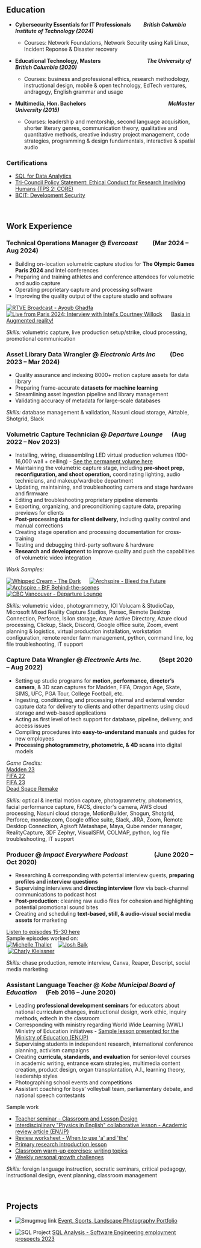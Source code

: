 <title> Basia Karpiński </title>  

## Education
- **Cybersecurity Essentials for IT Professionals &nbsp;&nbsp;&nbsp;&nbsp;&nbsp;&nbsp;&nbsp;&nbsp; *British Columbia Institute of Technology (2024)***  
  - Courses: Network Foundations, Network Security using Kali Linux, Incident Reponse & Disaster recovery  
  
- **Educational Technology, Masters &nbsp;&nbsp;&nbsp;&nbsp;&nbsp;&nbsp;&nbsp;&nbsp;&nbsp;&nbsp;&nbsp;&nbsp;&nbsp;&nbsp;&nbsp;&nbsp;&nbsp;&nbsp;&nbsp;&nbsp;&nbsp;&nbsp;&nbsp;&nbsp;&nbsp;&nbsp;&nbsp;&nbsp;&nbsp;&nbsp;&nbsp;&nbsp;&nbsp;&nbsp;&nbsp; *The University of British Columbia (2020)*** 
  - Courses: business and professional ethics, research methodology, instructional design, mobile & open technology, EdTech ventures, andragogy, English grammar and usage  

- **Multimedia, Hon. Bachelors &nbsp;&nbsp;&nbsp;&nbsp;&nbsp;&nbsp;&nbsp;&nbsp;&nbsp;&nbsp;&nbsp;&nbsp;&nbsp;&nbsp;&nbsp;&nbsp;&nbsp;&nbsp;&nbsp;&nbsp;&nbsp;&nbsp;&nbsp;&nbsp;&nbsp;&nbsp;&nbsp;&nbsp;&nbsp;&nbsp;&nbsp;&nbsp;&nbsp;&nbsp;&nbsp;&nbsp;&nbsp;&nbsp;&nbsp;&nbsp;&nbsp;&nbsp;&nbsp;&nbsp;&nbsp;&nbsp;&nbsp;&nbsp;&nbsp;&nbsp;&nbsp;&nbsp;&nbsp;&nbsp;&nbsp;&nbsp;&nbsp;&nbsp;&nbsp;&nbsp;&nbsp;&nbsp;&nbsp;&nbsp; *McMaster University (2015)***  
  - Courses: leadership and mentorship, second language acquisition, shorter literary genres, communication theory, qualitative and quantitative methods, creative industry project management, code strategies, programming & design fundamentals, interactive & spatial audio  



### Certifications

 - [SQL for Data Analytics](assets\certification\sql-course-certificate.pdf)  
 - [Tri-Council Policy Statement: Ethical Conduct for Research Involving Humans (TPS 2: CORE)](assets\certification\tcps2_core_certificate.pdf)
 - [BCIT: Development Security](https://api.ca.badgr.io/public/assertions/jP_uVyc3Tq6v_nxYKuleAg)

 &nbsp;&nbsp;&nbsp;&nbsp;  

## Work Experience   

### **Technical Operations Manager** @ *Evercoast* &nbsp;&nbsp;&nbsp;&nbsp;&nbsp;&nbsp;&nbsp;&nbsp; (Mar 2024 – Aug 2024) 
 
- Building on-location volumetric capture studios for **The Olympic Games Paris 2024** and Intel conferences
- Preparing and training athletes and conference attendees for volumetric and audio capture
- Operating proprietary capture and processing software
- Improving the quality output of the capture studio and software  

[![RTVE Broadcast - Ayoub Ghadfa](assets\videos\rtve.png)](assets\videos\VID-20240804-WA0000.mp4 "RTVE Broadcast instroducing Ayoub Ghadfa with 3D asset")  &nbsp;&nbsp;&nbsp;&nbsp;
[![Live from Paris 2024: Interview with Intel's Courtney Willock](assets/img/AR-at-Paris-2024.png)](https://youtu.be/guoDiPZNTqg?si=zvsED0mbDL-1ZBip&t=131 "Live from Paris 2024: Interview with Intel's Courtney Willock")  &nbsp;&nbsp;&nbsp;&nbsp;
[Basia in Augmented reality!](https://streaming.evercoast.com/player/latest/index.html?a=Intel%20Corporation/OLV-Village1-Test.Basia.ec.take.001/13426/OLV-Village1-Test.Basia.ec.take.001.ecm&g=1&l=1&o=3&q=1)  

*Skills:* volumetric capture, live production setup/strike, cloud processing, promotional communication  


### **Asset Library Data Wrangler** @ *Electronic Arts Inc* &nbsp;&nbsp;&nbsp;&nbsp;&nbsp;&nbsp;&nbsp;&nbsp; (Dec 2023 – Mar 2024) 
 
- Quality assurance and indexing 8000+ motion capture assets for data library
- Preparing frame-accurate **datasets for machine learning**
- Streamlining asset ingestion pipeline and library management
- Validating accuracy of metadata for large-scale databases  

*Skills:* database management & validation, Nasuni cloud storage, Airtable, Shotgrid, Slack  


### **Volumetric Capture Technician** @ *Departure Lounge* &nbsp;&nbsp;&nbsp;&nbsp; (Aug 2022 – Nov 2023)  


- Installing, wiring, disassembling LED virtual production volumes (100-16,000 wall + ceiling) - [See the permanent volume here](https://en.versatile.media/magic-hour-all-day-versatile-media-offers-unbelievable-vancouver-facility-for-filmmakers/)
- Maintaining the volumetric capture stage, including **pre-shoot prep, reconfiguration, and shoot operation,** coordinating lighting, audio technicians, and makeup/wardrobe department  
- Updating, maintaining, and troubleshooting camera and stage hardware and firmware
- Editing and troubleshooting proprietary pipeline elements  
- Exporting, organizing, and preconditioning capture data, preparing previews for clients
- **Post-processing data for client delivery,** including quality control and manual corrections
- Creating stage operation and processing documentation for cross-training
- Testing and debugging third-party software & hardware 
- **Research and development** to improve quality and push the capabilities of volumetric video integration  

*Work Samples:*  

[![Whipped Cream - The Dark](https://img.youtube.com/vi/If_lBsqRElI/mqdefault.jpg)](https://www.youtube.com/watch?v=If_lBsqRElI "Whipped Cream - The Dark")  &nbsp;&nbsp;&nbsp;&nbsp;
[![Archspire - Bleed the Future](https://img.youtube.com/vi/_VOUyfPjxOk/mqdefault.jpg)](https://www.youtube.com/watch?v=_VOUyfPjxOk "Archspire - Bleed the Future")  &nbsp;&nbsp;&nbsp;&nbsp;
[![Archspire - BtF Behind-the-scenes](https://img.youtube.com/vi/vfbZmXtOA0c/mqdefault.jpg)](https://youtu.be/vfbZmXtOA0c?si=pMwhzOc9pq_gEahV&t=66 "Archspire - BtF Behind-the-scenes")  &nbsp;&nbsp;&nbsp;&nbsp;
[![CBC Vancouver - Departure Lounge](https://img.youtube.com/vi/LGD44qzIxpg/mqdefault.jpg)](https://www.youtube.com/watch?v=LGD44qzIxpg "CBC Vancouver - Departure Lounge")   


*Skills:* volumetric video, photogrammetry, IOI Volucam & StudioCap, Microsoft Mixed Reality Capture Studios, Parsec, Remote Desktop Connection, Perforce, Isilon storage, Azure Active Directory, Azure cloud processing, Clickup, Slack, Discord, Google office suite, Zoom, event planning & logistics, virtual production installation, workstation configuration, remote render farm management, python, command line, log file troubleshooting, IT support


### **Capture Data Wrangler** @ *Electronic Arts Inc.*	&nbsp;&nbsp;&nbsp;&nbsp;&nbsp;&nbsp;&nbsp;&nbsp;&nbsp;&nbsp;  (Sept 2020 – Aug 2022)  


- Setting up studio programs for **motion, performance, director’s camera**, & 3D scan captures for Madden, FIFA, Dragon Age, Skate, SIMS, UFC, PGA Tour, College Football, etc.
- Ingesting, conditioning, and processing internal and external vendor capture data for delivery to clients and other departments using cloud storage and web-based applications  
- Acting as first level of tech support for database, pipeline, delivery, and access issues
- Compiling procedures into **easy-to-understand manuals** and guides for new employees
- **Processing photogrammetry, photometric, & 4D scans** into digital models  

*Game Credits:*  
[Madden 23](https://youtu.be/PSFCBmMuxIg?si=02D9vEQX7ORDIQ7R&t=229)  
[FIFA 22](https://youtu.be/eTZxMoRtqk4?si=TIbQSXWcvcFSO8ND&t=583)  
[FIFA 23](https://youtu.be/o89Jg-h7N3k?si=zH7oM6YHvCrT9vUs&t=1974)  
[Dead Space Remake](https://youtu.be/XzY8GBSNydQ?si=aNuXmqCmwoKvlKQO&t=913)  

*Skills:* optical & inertial motion capture, photogrammetry, photometrics, facial performance capture, FACS, director's camera, AWS cloud processing, Nasuni cloud storage, MotionBuilder, Shogun, Shotgrid, Perforce, monday.com, Google office suite, Slack, JIRA, Zoom, Remote Desktop Connection, Agisoft Metashape, Maya, Qube render manager, RealityCapture, 3DF Zephyr, VisualSFM, COLMAP, python, log file troubleshooting, IT support   


### **Producer** @ *Impact Everywhere Podcast* &nbsp;&nbsp;&nbsp;&nbsp;&nbsp;&nbsp;&nbsp;&nbsp;&nbsp;&nbsp;&nbsp;&nbsp;&nbsp;&nbsp;&nbsp;&nbsp; (June 2020 – Oct 2020)  


- Researching & corresponding with potential interview guests, **preparing profiles and interview questions**
- Supervising interviews and **directing interview** flow via back-channel communications to podcast host
- **Post-production:** cleaning raw audio files for cohesion and highlighting potential promotional sound bites
- Creating and scheduling **text-based, still, & audio-visual social media assets** for marketing  

[Listen to episodes 15-30 here](https://open.spotify.com/show/0rQV8hOcxSgrsEL4oW3Gu7?go=1&sp_cid=6289bf82fbba783379f7a1b1b89d835d&utm_source=embed_player_p&utm_medium=desktop&nd=1&dlsi=2f65378183254afe)  
Sample episodes worked on:  
[![Michelle Thaller](assets/img/m-thaller.png)](https://medium.com/impact-everywhere/michelle-thaller-curiosity-podcast-852a5818c370 "The Unexpected Benefits of Investing in Curiosity ft. NASA Research Scientist Michelle Thaller")  &nbsp;&nbsp;
[![Josh Balk](assets/img/josh-balk.png)](https://medium.com/impact-everywhere/josh-balk-plant-based-podcast-9a8aa6118792 "Humanity on Our Plates ft. Josh Balk")  &nbsp;&nbsp;&nbsp;&nbsp;  
&nbsp;[![Charly Kleissner](assets/img/c-kleissner.png)](https://medium.com/impact-everywhere/charly-kleissner-impact-investment-podcast-fcce30cfb41d "Pioneering the world of Deep Impact Investing ft. Dr. Charly Kleissner, Co-Founder of KLF, Toniic, and ImpactAssets")  

*Skills:* chase production, remote interview, Canva, Reaper, Descript, social media marketing  


### **Assistant Language Teacher** @ *Kobe Municipal Board of Education* &nbsp;&nbsp;&nbsp;&nbsp; (Feb 2016 – June 2020)  


- Leading **professional development seminars** for educators about national curriculum changes, instructional design, work ethic, inquiry methods, edtech in the classroom 
- Corresponding with ministry regarding World Wide Learning (WWL) Ministry of Education initiatives - [Sample lesson presented for the Ministry of Education (EN/JP)](https://www.mext.go.jp/a_menu/kokusai/sgh/mext_00676.html#:~:text=%E7%A5%9E%E6%88%B8%E5%B8%82%E7%AB%8B%E8%91%BA%E5%90%88,%E5%85%B5%E5%BA%AB%E7%9C%8C)  
- Supervising students in independent research, international conference planning, activism campaigns  
- Creating **curricula, standards, and evaluation** for senior-level courses in academic writing, entrance exam strategies, multimedia content creation, product design, organ transplantation, A.I., learning theory, leadership styles
- Photographing school events and competitions  
- Assistant coaching for boys’ volleyball team, parliamentary debate, and national speech contestants  

Sample work   
- [Teacher seminar - Classroom and Lesson Design](assets/lesson_materials/Job_Training_presentation_-_The_Classroom_Environment.pptx.pdf)    
- [Interdisciplinary "Physics in English" collaborative lesson - Academic review article (EN/JP)](assets/lesson_materials/Interdisciplinary_lesson_action_research_review_article.docx.pdf)  
- [Review worksheet - When to use 'a' and 'the'](assets/lesson_materials/Review_worksheet_-_When_to_use_a_and_the.docx.pdf)  
- [Primary research introduction lesson](assets/lesson_materials/Primary_Research_intro_lesson.pptx.pdf)  
- [Classroom warm-up exercises: writing topics](assets/lesson_materials/Writing_warm-up_topics.docx.pdf)  
- [Weekly personal growth challenges](assets/lesson_materials/Weekly_personal_challenges_2020.docx.pdf)  

*Skills:* foreign language instruction, socratic seminars, critical pedagogy, instructional design, event planning, classroom management  

&nbsp;&nbsp;&nbsp;&nbsp;  

## Projects  

- ![Smugmug link](assets/img/smugmug.png)
[Event, Sports, Landscape Photography Portfolio](https://basiakarpinski.smugmug.com)  

- ![SQL Project](assets/img/github.png) [SQL Analysis - Software Engineering employment prospects 2023](https://github.com/basiakarpinski/SQL_Project_Data_Analysis)

&nbsp;&nbsp;&nbsp;&nbsp;  

<!--## Certifications

 - [SQL for Data Analytics](assets\certification\sql-course-certificate.pdf)  
 - [Tri-Council Policy Statement: Ethical Conduct for Research Involving Humans (TPS 2: CORE)](assets\certification\tcps2_core_certificate.pdf)  

&nbsp;&nbsp;&nbsp;&nbsp;  

 ## Testimonials -->



[def]: https://medium.com/impact-everywhere/jack-sim-toilet-podcast-11aa7937040b "Creating a Shitstorm for Good with Jack Sim"